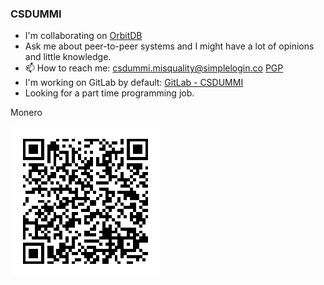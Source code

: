 ### CSDUMMI
- I'm collaborating on [OrbitDB](https://github.com/orbitdb)
- Ask me about peer-to-peer systems and I might have a lot of opinions and little knowledge.
- 📫 How to reach me: [csdummi.misquality@simplelogin.co](mailto:csdummi.misquality@simplelogin.co) [PGP](./PublicKey.pgp)
- I'm working on GitLab by default: [GitLab - CSDUMMI](https://gitlab.com/csdummi)
- Looking for a part time programming job.

Monero


![monero:49wXJMEa1YaKHtuGyguk2Bak8WFLq6Aw5DiZiqVV1v2GbXV1mcs9JzaQS7tN6go9u9i2GDSvt2r3AeejDsoF5RsbRwtV2s5](./XMR.png)

<!--
**CSDUMMI/CSDUMMI** is a ✨ _special_ ✨ repository because its `README.md` (this file) appears on your GitHub profile.

Here are some ideas to get you started:

- 🔭 I’m currently working on ...
- 🌱 I’m currently learning ...
- 👯 I’m looking to collaborate on ...
- 🤔 I’m looking for help with ...
- 💬 Ask me about ...
- 📫 How to reach me: ...
- 😄 Pronouns: ...
- ⚡ Fun fact: ...
-->
